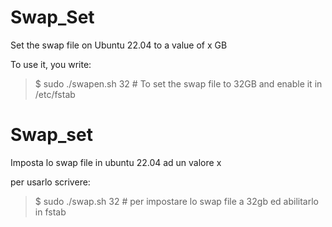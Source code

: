 # Swap_Set

Set the swap file on Ubuntu 22.04 to a value of x GB

To use it, you write:

>$ sudo ./swapen.sh 32 # To set the swap file to 32GB and enable it in /etc/fstab


# Swap_set
Imposta lo swap file in ubuntu 22.04 ad un valore x


per usarlo scrivere:

>$ sudo ./swap.sh 32 # per impostare lo swap file a 32gb ed abilitarlo in fstab
